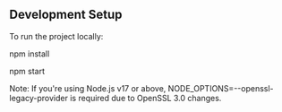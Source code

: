 ## Development Setup

To run the project locally:

npm install


npm start


Note: If you're using Node.js v17 or above, NODE_OPTIONS=--openssl-legacy-provider is required due to OpenSSL 3.0 changes.
